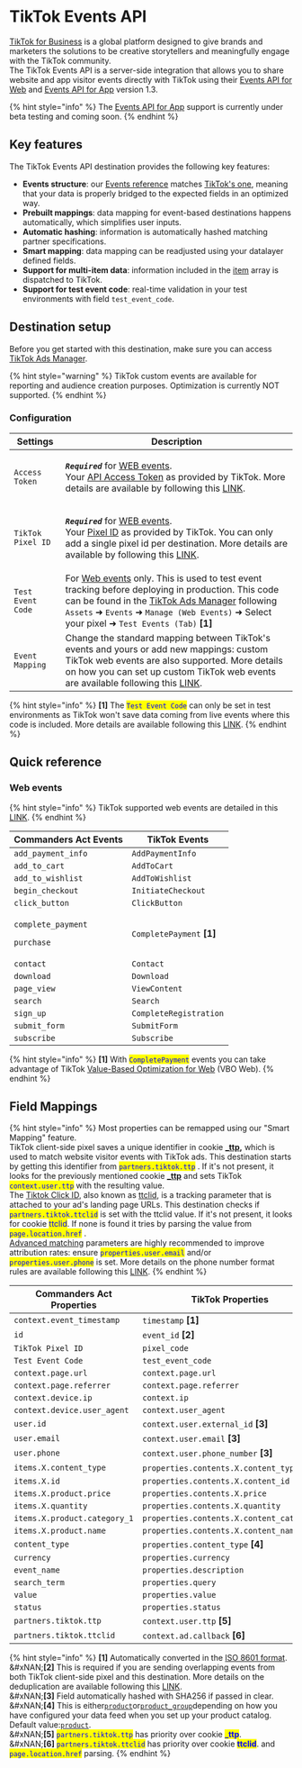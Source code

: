 # TikTok Events API

[TikTok for Business](https://www.tiktok.com/business/en) is a global platform designed to give brands and marketers the solutions to be creative storytellers and meaningfully engage with the TikTok community.\
The TikTok Events API is a server-side integration that allows you to share website and app visitor events directly with TikTok using their [Events API for Web](https://ads.tiktok.com/marketing_api/docs?id=1739584809311234) and [Events API for App](https://ads.tiktok.com/marketing_api/docs?id=1739584805049345) version 1.3.

{% hint style="info" %}
The [Events API for App](https://ads.tiktok.com/marketing_api/docs?rid=959icq5stjr\&id=1701890978528258) support is currently under beta testing and coming soon.
{% endhint %}

## Key features

The TikTok Events API destination provides the following key features:

* **Events structure**: our [Events reference](https://community.commandersact.com/platform-x/developers/tracking/events-reference) matches [TikTok's one](https://ads.tiktok.com/marketing_api/docs?rid=959icq5stjr\&id=1701890977725441), meaning that your data is properly bridged to the expected fields in an optimized way.
* **Prebuilt mappings**: data mapping for event-based destinations happens automatically, which simplifies user inputs.
* **Automatic hashing**: information is automatically hashed matching partner specifications.
* **Smart mapping**: data mapping can be readjusted using your datalayer defined fields.
* **Support for multi-item data**: information included in the [item](https://community.commandersact.com/platform-x/developers/tracking/events-reference#item) array is dispatched to TikTok.
* **Support for test event code**: real-time validation in your test environments with field `test_event_code`.

## Destination setup

Before you get started with this destination, make sure you can access [TikTok Ads Manager](https://ads.tiktok.com).

{% hint style="warning" %}
TikTok custom events are available for reporting and audience creation purposes. Optimization is currently NOT supported.
{% endhint %}

### Configuration

| Settings          | Description                                                                                                                                                                                                                                                                                                                                                                                                                                                                                                                                                                                                                                                                                                                                                            |
| ----------------- | ---------------------------------------------------------------------------------------------------------------------------------------------------------------------------------------------------------------------------------------------------------------------------------------------------------------------------------------------------------------------------------------------------------------------------------------------------------------------------------------------------------------------------------------------------------------------------------------------------------------------------------------------------------------------------------------------------------------------------------------------------------------------- |
| `Access Token`    | <p><em><strong><code>Required</code></strong></em> for <a href="https://ads.tiktok.com/marketing_api/docs?id=1727541103358977">WEB events</a>. <br>Your <a href="https://ads.tiktok.com/gateway/docs/index?identify_key=2b9b4278e47b275f36e7c39a4af4ba067d088e031d5f5fe45d381559ac89ba48&#x26;language=ENGLISH&#x26;doc_id=1727537566862337#item-link-How%20to%20generate%20an%20access%20token">API Access Token</a> as provided by TikTok. More details are available by following this <a href="https://ads.tiktok.com/gateway/docs/index?identify_key=2b9b4278e47b275f36e7c39a4af4ba067d088e031d5f5fe45d381559ac89ba48&#x26;language=ENGLISH&#x26;doc_id=1727537566862337#item-link-How%20to%20generate%20an%20access%20token">LINK</a>.</p>                       |
| `TikTok Pixel ID` | <p><em><strong><code>Required</code></strong></em> for <a href="https://ads.tiktok.com/marketing_api/docs?id=1727541103358977">WEB events</a>. <br>Your <a href="https://ads.tiktok.com/gateway/docs/index?identify_key=2b9b4278e47b275f36e7c39a4af4ba067d088e031d5f5fe45d381559ac89ba48&#x26;language=ENGLISH&#x26;doc_id=1727537566862337#item-link-Where%20to%20Find%20pixel_code">Pixel ID</a> as provided by TikTok. You can only add a single pixel id per destination. More details are available by following this <a href="https://ads.tiktok.com/gateway/docs/index?identify_key=2b9b4278e47b275f36e7c39a4af4ba067d088e031d5f5fe45d381559ac89ba48&#x26;language=ENGLISH&#x26;doc_id=1727537566862337#item-link-Where%20to%20Find%20pixel_code">LINK</a>.</p> |
| `Test Event Code` | For [Web events](https://ads.tiktok.com/marketing_api/docs?id=1727541103358977) only. This is used to test event tracking before deploying in production. This code can be found in the [TikTok Ads Manager](https://ads.tiktok.com/) following `Assets` ➜ `Events` ➜ `Manage (Web Events)` ➜ Select your pixel ➜ `Test Events (Tab)` **\[1]**                                                                                                                                                                                                                                                                                                                                                                                                                         |
| `Event Mapping`   | Change the standard mapping between TikTok's events and yours or add new mappings: custom TikTok web events are also supported. More details on how you can set up custom TikTok web events are available following this [LINK](https://business-api.tiktok.com/portal/docs?id=1740858531237890).                                                                                                                                                                                                                                                                                                                                                                                                                                                                      |



{% hint style="info" %}
**\[1]** The <mark style="color:blue;">`Test Event Code`</mark> can only be set in test environments as TikTok won't save data coming from live events where this code is included. More details are available following this [LINK](https://ads.tiktok.com/marketing_api/docs?id=1724255493685249).
{% endhint %}

## Quick reference

### Web events

{% hint style="info" %}
TikTok supported web events are detailed in this [LINK](https://ads.tiktok.com/marketing_api/docs?id=1727541103358977).
{% endhint %}

| Commanders Act Events                                            | TikTok Events              |
| ---------------------------------------------------------------- | -------------------------- |
| `add_payment_info`                                               | `AddPaymentInfo`           |
| `add_to_cart`                                                    | `AddToCart`                |
| `add_to_wishlist`                                                | `AddToWishlist`            |
| `begin_checkout`                                                 | `InitiateCheckout`         |
| `click_button`                                                   | `ClickButton`              |
| <p><code>complete_payment</code></p><p><code>purchase</code></p> | `CompletePayment` **\[1]** |
| `contact`                                                        | `Contact`                  |
| `download`                                                       | `Download`                 |
| `page_view`                                                      | `ViewContent`              |
| `search`                                                         | `Search`                   |
| `sign_up`                                                        | `CompleteRegistration`     |
| `submit_form`                                                    | `SubmitForm`               |
| `subscribe`                                                      | `Subscribe`                |

{% hint style="info" %}
**\[1]** With <mark style="color:blue;">`CompletePayment`</mark> events you can take advantage of TikTok [Value-Based Optimization for Web](https://ads.tiktok.com/help/article?aid=10008856) (VBO Web).
{% endhint %}

## Field Mappings

{% hint style="info" %}
Most properties can be remapped using our "Smart Mapping" feature.\
TikTok client-side pixel saves a unique identifier in cookie [**\_ttp**](https://ads.tiktok.com/gateway/docs/index?identify_key=2b9b4278e47b275f36e7c39a4af4ba067d088e031d5f5fe45d381559ac89ba48\&language=ENGLISH\&doc_id=1727541103358977#item-link-Context%20object%20parameters)**,** which is used to match website visitor events with TikTok ads. This destination starts by getting this identifier from <mark style="color:blue;">`partners.tiktok.ttp`</mark> . If it's not present, it looks for the previously mentioned cookie [**\_ttp**](https://ads.tiktok.com/gateway/docs/index?identify_key=2b9b4278e47b275f36e7c39a4af4ba067d088e031d5f5fe45d381559ac89ba48\&language=ENGLISH\&doc_id=1727541103358977#item-link-Context%20object%20parameters) and sets TikTok <mark style="color:blue;">`context.user.ttp`</mark> with the resulting value.\
The [Tiktok Click ID](https://ads.tiktok.com/marketing_api/docs?rid=4eezrhr6lg4\&id=1701890980108353), also known as [ttclid](https://ads.tiktok.com/marketing_api/docs?rid=4eezrhr6lg4\&id=1701890980108353), is a tracking parameter that is attached to your ad's landing page URLs. This destination checks if <mark style="color:blue;">`partners.tiktok.ttclid`</mark> is set with the ttclid value. If it's not present, it looks for cookie <mark style="color:blue;">ttclid</mark>. If none is found it tries by parsing the value from <mark style="color:blue;">`page.location.href`</mark> .\
[Advanced matching](https://ads.tiktok.com/marketing_api/docs?id=1701890972946433) parameters are highly recommended to improve attribution rates: ensure <mark style="color:blue;">`properties.user.email`</mark> and/or <mark style="color:blue;">`properties.user.phone`</mark> is set. More details on the phone number format rules are available following this [LINK](https://ads.tiktok.com/gateway/docs/index?identify_key=2b9b4278e47b275f36e7c39a4af4ba067d088e031d5f5fe45d381559ac89ba48\&language=ENGLISH\&doc_id=1727541103358977#item-link-Context%20object%20parameters).
{% endhint %}

<table><thead><tr><th width="330.6685580062746">Commanders Act Properties</th><th>TikTok Properties</th></tr></thead><tbody><tr><td><code>context.event_timestamp</code></td><td><code>timestamp</code> <strong>[1]</strong></td></tr><tr><td><code>id</code></td><td><code>event_id</code> <strong>[2]</strong></td></tr><tr><td><code>TikTok Pixel ID</code></td><td><code>pixel_code</code></td></tr><tr><td><code>Test Event Code</code></td><td><code>test_event_code</code></td></tr><tr><td><code>context.page.url</code></td><td><code>context.page.url</code></td></tr><tr><td><code>context.page.referrer</code></td><td><code>context.page.referrer</code></td></tr><tr><td><code>context.device.ip</code></td><td><code>context.ip</code></td></tr><tr><td><code>context.device.user_agent</code></td><td><code>context.user_agent</code></td></tr><tr><td><code>user.id</code></td><td><code>context.user.external_id</code> <strong>[3]</strong></td></tr><tr><td><code>user.email</code></td><td><code>context.user.email</code> <strong>[3]</strong></td></tr><tr><td><code>user.phone</code></td><td><code>context.user.phone_number</code> <strong>[3]</strong></td></tr><tr><td><code>items.X.content_type</code></td><td><code>properties.contents.X.content_type</code> <strong>[4]</strong></td></tr><tr><td><code>items.X.id</code></td><td><code>properties.contents.X.content_id</code></td></tr><tr><td><code>items.X.product.price</code></td><td><code>properties.contents.X.price</code></td></tr><tr><td><code>items.X.quantity</code></td><td><code>properties.contents.X.quantity</code></td></tr><tr><td><code>items.X.product.category_1</code></td><td><code>properties.contents.X.content_category</code></td></tr><tr><td><code>items.X.product.name</code></td><td><code>properties.contents.X.content_name</code></td></tr><tr><td><code>content_type</code></td><td><code>properties.content_type</code> <strong>[4]</strong></td></tr><tr><td><code>currency</code></td><td><code>properties.currency</code></td></tr><tr><td><code>event_name</code></td><td><code>properties.description</code></td></tr><tr><td><code>search_term</code></td><td><code>properties.query</code></td></tr><tr><td><code>value</code></td><td><code>properties.value</code></td></tr><tr><td><code>status</code></td><td><code>properties.status</code></td></tr><tr><td><code>partners.tiktok.ttp</code></td><td><code>context.user.ttp</code> <strong>[5]</strong></td></tr><tr><td><code>partners.tiktok.ttclid</code></td><td><code>context.ad.callback</code> <strong>[6]</strong></td></tr></tbody></table>

{% hint style="info" %}
**\[1]** Automatically converted in the [ISO 8601 format](https://en.wikipedia.org/wiki/ISO_8601).\
&#xNAN;**\[2]** This is required if you are sending overlapping events from both TikTok client-side pixel and this destination. More details on the deduplication are available following this [LINK](https://ads.tiktok.com/marketing_api/docs?rid=p41a33fdhon\&id=1723170195197953).\
&#xNAN;**\[3]** Field automatically hashed with SHA256 if passed in clear.\
&#xNAN;**\[4]** This is either[`product`](https://ads.tiktok.com/gateway/docs/index?identify_key=2b9b4278e47b275f36e7c39a4af4ba067d088e031d5f5fe45d381559ac89ba48\&language=ENGLISH\&doc_id=1727541103358977#item-link-Properties%20object%20parameters)or[`product_group`](https://ads.tiktok.com/gateway/docs/index?identify_key=2b9b4278e47b275f36e7c39a4af4ba067d088e031d5f5fe45d381559ac89ba48\&language=ENGLISH\&doc_id=1727541103358977#item-link-Properties%20object%20parameters)depending on how you have configured your data feed when you set up your product catalog. Default value:[`product`](https://ads.tiktok.com/gateway/docs/index?identify_key=2b9b4278e47b275f36e7c39a4af4ba067d088e031d5f5fe45d381559ac89ba48\&language=ENGLISH\&doc_id=1727541103358977#item-link-Properties%20object%20parameters).\
&#xNAN;**\[5]** <mark style="color:blue;">`partners.tiktok.ttp`</mark> has priority over cookie <mark style="color:blue;">**\_ttp**</mark>.\
&#xNAN;**\[6]** <mark style="color:blue;">`partners.tiktok.ttclid`</mark> has priority over cookie <mark style="color:blue;">**ttclid**</mark>. and <mark style="color:blue;">`page.location.href`</mark> parsing.
{% endhint %}
